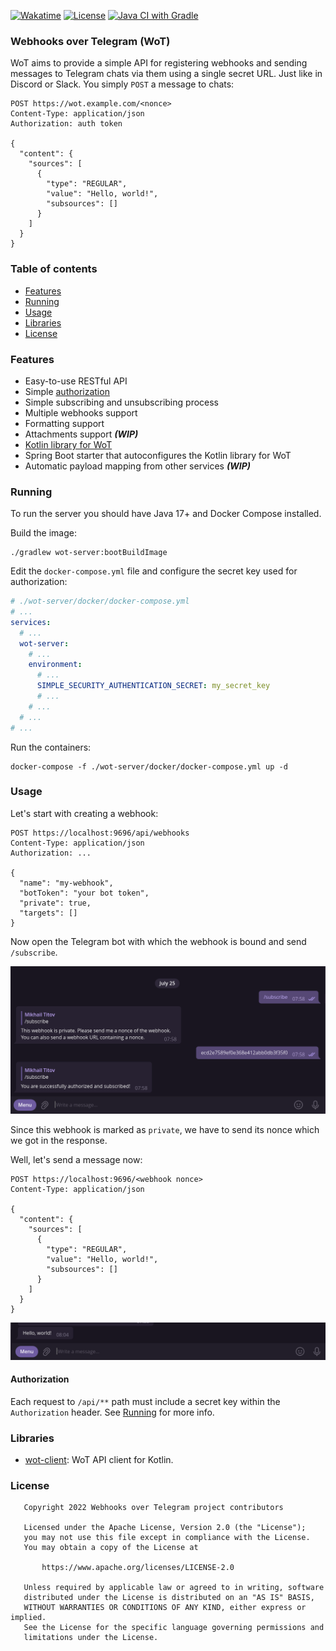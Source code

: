 [![Wakatime](https://wakatime.com/badge/user/e4446807-0aa6-4ba9-92ea-2a7632bc44c9/project/72943875-a7a2-4579-8061-4c30602d6069.svg)](https://wakatime.com/badge/user/e4446807-0aa6-4ba9-92ea-2a7632bc44c9/project/72943875-a7a2-4579-8061-4c30602d6069)
[![License](https://img.shields.io/badge/License-Apache_2.0-blue.svg)](https://opensource.org/licenses/Apache-2.0)
[![Java CI with Gradle](https://github.com/hole-project/hole/actions/workflows/gradle.yml/badge.svg?branch=main)](https://github.com/hole-project/hole/actions/workflows/gradle.yml)

### Webhooks over Telegram (WoT)

WoT aims to provide a simple API for registering webhooks and sending messages to Telegram chats via them
using a single secret URL.
Just like in Discord or Slack. You simply `POST` a message to chats:

```http
POST https://wot.example.com/<nonce>
Content-Type: application/json
Authorization: auth token

{
  "content": {
    "sources": [
      {
        "type": "REGULAR",
        "value": "Hello, world!",
        "subsources": []
      }
    ]
  }
}
```

### Table of contents

- [Features](#Features)
- [Running](#Running)
- [Usage](#Usage)
- [Libraries](#Libraries)
- [License](#License)

### Features

- Easy-to-use RESTful API
- Simple [authorization](#Authorization)
- Simple subscribing and unsubscribing process
- Multiple webhooks support
- Formatting support
- Attachments support ***(WIP)***
- [Kotlin library for WoT](./wot-client)
- Spring Boot starter that autoconfigures the Kotlin library for WoT
- Automatic payload mapping from other services ***(WIP)***

### Running

To run the server you should have Java 17+ and Docker Compose installed.

Build the image:

```shell
./gradlew wot-server:bootBuildImage
```

Edit the `docker-compose.yml` file and configure the secret key used for authorization:

```yaml
# ./wot-server/docker/docker-compose.yml
# ...
services:
  # ...
  wot-server:
    # ...
    environment:
      # ...
      SIMPLE_SECURITY_AUTHENTICATION_SECRET: my_secret_key
      # ...
    # ...
  # ...
# ...
```

Run the containers:

```shell
docker-compose -f ./wot-server/docker/docker-compose.yml up -d
```

### Usage

Let's start with creating a webhook:

```http request
POST https://localhost:9696/api/webhooks
Content-Type: application/json
Authorization: ...

{
  "name": "my-webhook",
  "botToken": "your bot token",
  "private": true,
  "targets": []
}
```

Now open the Telegram bot with which the webhook is bound and send `/subscribe`.

![tgm-screenshot-1.png](./img/tgm-screenshot-1.png)

Since this webhook is marked as `private`, we have to send its nonce which we got in the response.

Well, let's send a message now:

```http request
POST https://localhost:9696/<webhook nonce>
Content-Type: application/json

{
  "content": {
    "sources": [
      {
        "type": "REGULAR",
        "value": "Hello, world!",
        "subsources": []
      }
    ]
  }
}
```

![tgm-screenshot-2.png](./img/tgm-screenshot-2.png)

#### Authorization

Each request to `/api/**` path must include a secret key within the `Authorization` header.
See [Running](#Running) for more info.

### Libraries

- [wot-client](https://github.com/d1s-utils/webhooks-over-tgm/tree/main/wot-client): WoT API client for Kotlin.

### License

```
   Copyright 2022 Webhooks over Telegram project contributors

   Licensed under the Apache License, Version 2.0 (the "License");
   you may not use this file except in compliance with the License.
   You may obtain a copy of the License at

       https://www.apache.org/licenses/LICENSE-2.0

   Unless required by applicable law or agreed to in writing, software
   distributed under the License is distributed on an "AS IS" BASIS,
   WITHOUT WARRANTIES OR CONDITIONS OF ANY KIND, either express or implied.
   See the License for the specific language governing permissions and
   limitations under the License.
```
